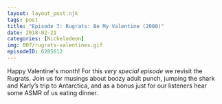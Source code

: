 ```yaml
---
layout: layout_post.njk
tags: post
title: "Episode 7: Rugrats: Be My Valentine (2000)"
date: 2018-02-21
categories: [Nickelodeon]
img: 007/rugrats-valentines.gif
episodeID: 6285612
---
```


Happy Valentine's month! For this _very special episode_ we revisit the Rugrats. <!-- excerpt -->
Join us for musings about boozy adult punch, jumping the shark and Karly’s trip
to Antarctica, and as a bonus just for our listeners hear some ASMR of us eating
dinner.
